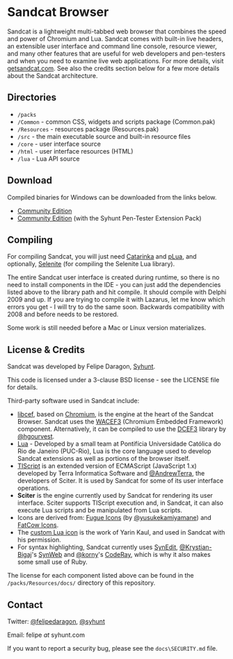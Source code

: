 # Sandcat Browser

Sandcat is a lightweight multi-tabbed web browser that combines the speed and power of Chromium and Lua. Sandcat comes with built-in live headers, an extensible user interface and command line console, resource viewer, and many other features that are useful for web developers and pen-testers and when you need to examine live web applications. For more details, visit [getsandcat.com](http://www.getsandcat.com/). See also the credits section below for a few more details about the Sandcat architecture.

## Directories

* `/packs`
 * `/Common` - common CSS, widgets and scripts package (Common.pak)
 * `/Resources` - resources package (Resources.pak)
* `/src` - the main executable source and built-in resource files
 * `/core` - user interface source
 * `/html` - user interface resources (HTML)
 * `/lua` - Lua API source
 
## Download

Compiled binaries for Windows can be downloaded from the links below.

* [Community Edition](https://syhunt.websiteseguro.com/pub/downloads/sandcat-5.1b3-ce.exe)
* [Community Edition](https://syhunt.websiteseguro.com/pub/downloads/sandcat-5.1b3-pentester.exe) (with the Syhunt Pen-Tester Extension Pack)

## Compiling

For compiling Sandcat, you will just need [Catarinka](https://github.com/felipedaragon/catarinka) and [pLua](https://github.com/felipedaragon/pLua-XE), and optionally,
 [Selenite](https://github.com/felipedaragon/selenite) (for compiling the Selenite Lua library).
 
The entire Sandcat user interface is created during runtime, so there is no need to install components in the IDE - you can just add the dependencies listed above to the library path and hit compile. It should compile with Delphi 2009 and up. If you are trying to compile it with Lazarus, let me know which errors you get - I will try to do the same soon. Backwards compatibility with 2008 and before needs to be restored.

Some work is still needed before a Mac or Linux version materializes.

## License & Credits

Sandcat was developed by Felipe Daragon, [Syhunt](http://www.syhunt.com/).

This code is licensed under a 3-clause BSD license - see the LICENSE file for details.

Third-party software used in Sandcat include:

* [libcef](http://code.google.com/p/chromiumembedded), based on [Chromium](http://www.chromium.org/), is the engine at the heart of the Sandcat Browser. Sandcat uses the [WACEF3](https://bitbucket.org/WaspAce/wacef) (Chromium Embedded Framework) component. Alternatively, it can be compiled to use the [DCEF3](http://code.google.com/p/delphichromiumembedded/) library by [@hgourvest](https://github.com/hgourvest).
* [Lua](http://www.lua.org/) - Developed by a small team at Pontifícia Universidade Católica do Rio de Janeiro (PUC-Rio), Lua is the core language used to develop Sandcat extensions as well as portions of the browser itself.
* [TIScript](http://code.google.com/p/tiscript/) is an extended version of ECMAScript (JavaScript 1.x) developed by Terra Informatica Software and [@AndrewTerra](https://github.com/AndrewTerra), the developers of Sciter. It is used by Sandcat for some of its user interface operations.
* **Sciter** is the engine currently used by Sandcat for rendering its user interface. Sciter supports TIScript execution and, in Sandcat, it can also execute Lua scripts and be manipulated from Lua scripts.
* Icons are derived from: [Fugue Icons](https://github.com/yusukekamiyamane/fugue-icons) (by [@yusukekamiyamane](https://github.com/yusukekamiyamane/)) and [FatCow Icons](http://www.fatcow.com/free-icons).
* The [custom Lua icon](http://maurits.tv/data/garrysmod/wiki/wiki.garrysmod.com/indexbf0b.html) is the work of Yarin Kaul, and used in Sandcat with his permission.
* For syntax highlighting, Sandcat currently uses [SynEdit](http://sourceforge.net/projects/synedit/), [@Krystian-Bigaj](https://github.com/Krystian-Bigaj)'s [SynWeb](https://code.google.com/p/synweb/) and [@korny](https://github.com/korny)'s [CodeRay](https://github.com/rubychan/coderay), which is why it also makes some small use of Ruby.

The license for each component listed above can be found in the `/packs/Resources/docs/` directory of this repository.

## Contact

Twitter: [@felipedaragon](https://twitter.com/felipedaragon), [@syhunt](https://twitter.com/syhunt)

Email: felipe _at_ syhunt.com

If you want to report a security bug, please see the `docs\SECURITY.md` file.